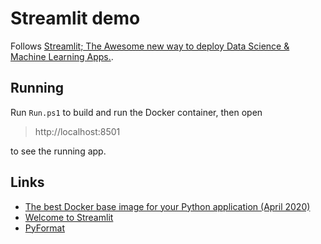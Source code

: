 # Streamlit demo

Follows
[Streamlit; The Awesome new way to deploy Data Science \& Machine Learning Apps.](https://medium.com/analytics-vidhya/streamlit-the-awesome-new-way-to-deploy-data-science-machine-learning-apps-6929737b7a68).

## Running

Run `Run.ps1` to build and run the Docker container, then open

> http://localhost:8501

to see the running app.

## Links

- [The best Docker base image for your Python application (April 2020)](https://pythonspeed.com/articles/base-image-python-docker-images/)
- [Welcome to Streamlit](https://docs.streamlit.io/)
- [PyFormat](https://pyformat.info/)
